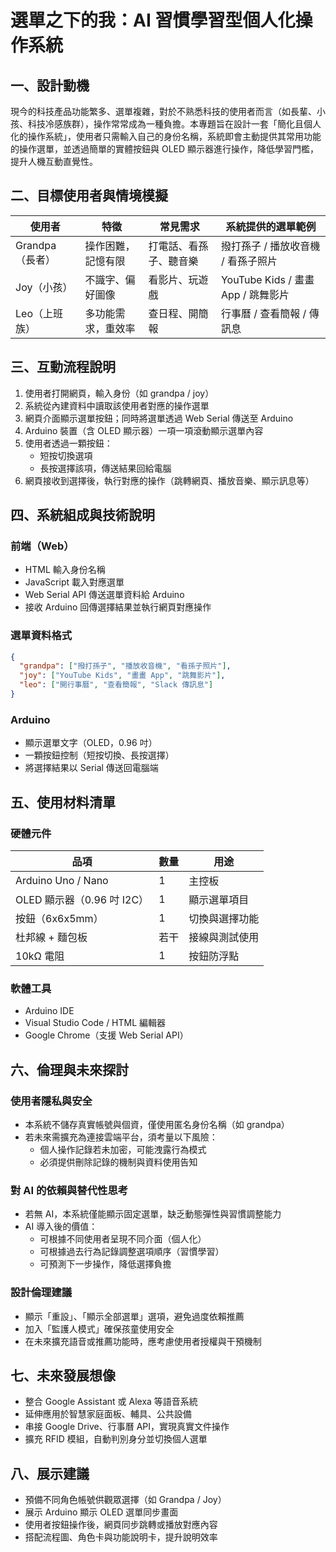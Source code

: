 # 選單之下的我：AI 習慣學習型個人化操作系統

## 一、設計動機

現今的科技產品功能繁多、選單複雜，對於不熟悉科技的使用者而言（如長輩、小孩、科技冷感族群），操作常常成為一種負擔。本專題旨在設計一套「簡化且個人化的操作系統」，使用者只需輸入自己的身份名稱，系統即會主動提供其常用功能的操作選單，並透過簡單的實體按鈕與 OLED 顯示器進行操作，降低學習門檻，提升人機互動直覺性。

## 二、目標使用者與情境模擬

| 使用者         | 特徵        | 常見需求        | 系統提供的選單範例                    |
| ----------- | --------- | ----------- | ---------------------------- |
| Grandpa（長者） | 操作困難，記憶有限 | 打電話、看孫子、聽音樂 | 撥打孫子 / 播放收音機 / 看孫子照片         |
| Joy（小孩）     | 不識字、偏好圖像  | 看影片、玩遊戲     | YouTube Kids / 畫畫 App / 跳舞影片 |
| Leo（上班族）    | 多功能需求，重效率 | 查日程、開簡報     | 行事曆 / 查看簡報 / 傳訊息             |

## 三、互動流程說明

1. 使用者打開網頁，輸入身份（如 grandpa / joy）
2. 系統從內建資料中讀取該使用者對應的操作選單
3. 網頁介面顯示選單按鈕；同時將選單透過 Web Serial 傳送至 Arduino
4. Arduino 裝置（含 OLED 顯示器）一項一項滾動顯示選單內容
5. 使用者透過一顆按鈕：
   * 短按切換選項
   * 長按選擇該項，傳送結果回給電腦
6. 網頁接收到選擇後，執行對應的操作（跳轉網頁、播放音樂、顯示訊息等）

## 四、系統組成與技術說明

### 前端（Web）
* HTML 輸入身份名稱
* JavaScript 載入對應選單
* Web Serial API 傳送選單資料給 Arduino
* 接收 Arduino 回傳選擇結果並執行網頁對應操作

### 選單資料格式
```json
{
  "grandpa": ["撥打孫子", "播放收音機", "看孫子照片"],
  "joy": ["YouTube Kids", "畫畫 App", "跳舞影片"],
  "leo": ["開行事曆", "查看簡報", "Slack 傳訊息"]
}
```

### Arduino
* 顯示選單文字（OLED，0.96 吋）
* 一顆按鈕控制（短按切換、長按選擇）
* 將選擇結果以 Serial 傳送回電腦端

## 五、使用材料清單

### 硬體元件
| 品項                   | 數量 | 用途      |
| -------------------- | -- | ------- |
| Arduino Uno / Nano   | 1  | 主控板     |
| OLED 顯示器（0.96 吋 I2C） | 1  | 顯示選單項目  |
| 按鈕（6x6x5mm）          | 1  | 切換與選擇功能 |
| 杜邦線 + 麵包板            | 若干 | 接線與測試使用 |
| 10kΩ 電阻              | 1  | 按鈕防浮點   |

### 軟體工具
* Arduino IDE
* Visual Studio Code / HTML 編輯器
* Google Chrome（支援 Web Serial API）

## 六、倫理與未來探討

### 使用者隱私與安全
* 本系統不儲存真實帳號與個資，僅使用匿名身份名稱（如 grandpa）
* 若未來需擴充為連接雲端平台，須考量以下風險：
  * 個人操作記錄若未加密，可能洩露行為模式
  * 必須提供刪除記錄的機制與資料使用告知

### 對 AI 的依賴與替代性思考
* 若無 AI，本系統僅能顯示固定選單，缺乏動態彈性與習慣調整能力
* AI 導入後的價值：
  * 可根據不同使用者呈現不同介面（個人化）
  * 可根據過去行為記錄調整選項順序（習慣學習）
  * 可預測下一步操作，降低選擇負擔

### 設計倫理建議
* 顯示「重設」、「顯示全部選單」選項，避免過度依賴推薦
* 加入「監護人模式」確保孩童使用安全
* 在未來擴充語音或推薦功能時，應考慮使用者授權與干預機制

## 七、未來發展想像
* 整合 Google Assistant 或 Alexa 等語音系統
* 延伸應用於智慧家庭面板、輔具、公共設備
* 串接 Google Drive、行事曆 API，實現真實文件操作
* 擴充 RFID 模組，自動判別身分並切換個人選單

## 八、展示建議
* 預備不同角色帳號供觀眾選擇（如 Grandpa / Joy）
* 展示 Arduino 顯示 OLED 選單同步畫面
* 使用者按鈕操作後，網頁同步跳轉或播放對應內容
* 搭配流程圖、角色卡與功能說明卡，提升說明效率